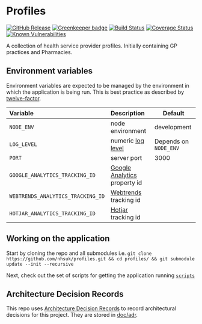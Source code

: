 # Profiles

[![GitHub Release](https://img.shields.io/github/release/nhsuk/profiles.svg)](https://github.com/nhsuk/profiles/releases/latest/)
[![Greenkeeper badge](https://badges.greenkeeper.io/nhsuk/profiles.svg)](https://greenkeeper.io/)
[![Build Status](https://travis-ci.org/nhsuk/profiles.svg?branch=master)](https://travis-ci.org/nhsuk/profiles)
[![Coverage Status](https://coveralls.io/repos/github/nhsuk/profiles/badge.svg?branch=master)](https://coveralls.io/github/nhsuk/profiles?branch=master)
[![Known Vulnerabilities](https://snyk.io/test/github/nhsuk/profiles/badge.svg)](https://snyk.io/test/github/nhsuk/profiles)

A collection of health service provider profiles. Initially containing GP
practices and Pharmacies.

## Environment variables

Environment variables are expected to be managed by the environment in which
the application is being run. This is best practice as described by
[twelve-factor](https://12factor.net/config).

| Variable                         | Description                                                        | Default               |
|:---------------------------------|:-------------------------------------------------------------------|-----------------------|
| `NODE_ENV`                       | node environment                                                   | development           |
| `LOG_LEVEL`                      | numeric [log level](https://github.com/trentm/node-bunyan#levels)  | Depends on `NODE_ENV` |
| `PORT`                           | server port                                                        | 3000                  |
| `GOOGLE_ANALYTICS_TRACKING_ID`   | [Google Analytics](https://www.google.co.uk/analytics) property id |                       |
| `WEBTRENDS_ANALYTICS_TRACKING_ID`| [Webtrends](https://www.webtrends.com/) tracking id                |                       |
| `HOTJAR_ANALYTICS_TRACKING_ID`   | [Hotjar](https://www.hotjar.com/) tracking id                      |                       |

## Working on the application

Start by cloning the repo and all submodules i.e.
`git clone https://github.com/nhsuk/profiles.git && cd profiles/ && git submodule update --init --recursive`

Next, check out the set of scripts for getting the application running
[`scripts`](scripts/)

## Architecture Decision Records

This repo uses
[Architecture Decision Records](http://thinkrelevance.com/blog/2011/11/15/documenting-architecture-decisions)
to record architectural decisions for this project.
They are stored in [doc/adr](doc/adr).
